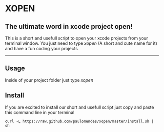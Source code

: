 XOPEN
=====

The ultimate word in xcode project open!
----------------------------------------

This is a short and usefull script to open your xcode projects from your terminal window. You just need to type *xopen* (A short and cute name for it) and have a fun coding your projects

* * *

Usage
-----

Inside of your project folder just type *xopen*

Install
-------

If you are excited to install our short and usefull script just copy and paste this command line in your terminal

	curl -L https://raw.github.com/paulomendes/xopen/master/install.sh | sh
